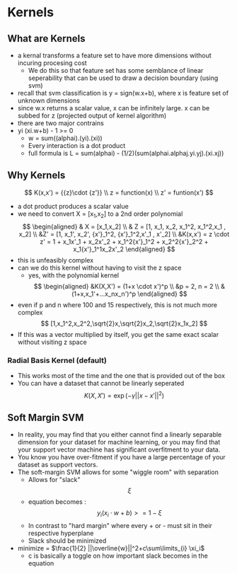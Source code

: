# Kernels
## What are Kernels
- a kernal transforms a feature set to have more dimensions without incuring procesing cost
  - We do this so that feature set has some semblance of linear seperability that can be used to draw a decision boundary (using svm)
- recall that svm classification is y = sign(w.x+b), where x is feature set of unknown dimensions
- since w.x returns a scalar value, x can be infinitely large. x can be subbed for z (projected output of kernel algorithm) 
- there are two major contrains
- yi (xi.w+b) - 1 >= 0
  - w = sum((alphai).(yi).(xi))
  - Every interaction is a dot product
  - full formula is L = sum(alphai) - (1/2)(sum(alphai.alphaj.yi.yj).(xi.xj))

## Why Kernels
$$
K(x,x') = {{z}\cdot {z'}} 
\\
z = function(x)
\\
z' = funtion(x')
$$
- a dot product produces a scalar value
- we need to convert X = [x<sub>1</sub>,x<sub>2</sub>] to a 2nd order polynomial
$$
\begin{aligned}
  & X = [x_1,x_2] \\
  & Z = [1, x_1, x_2, x_1^2, x_1^2,x_1 , x_2]  \\
  &Z' = [1, x_1', x_2', {x'}_1^2, {x'}_1^2,x'_1 , x'_2]  \\
  &K(x,x') = z \cdot z' = 1 + x_1x'_1 + x_2x'_2 + x_1^2{x'}_1^2 +  x_2^2{x'}_2^2 + x_1{x'}_1^1x_2x'_2
\end{aligned}
$$
- this is unfeasibly complex
- can we do this kernel without having to visit the z space
  - yes, with the polynomial kernel
$$
\begin{aligned}
&K(X,X') = (1+x \cdot x')^p \\
&p = 2, n = 2 \\
&(1+x,x_1'+...x_nx_n')^p
\end{aligned}
$$
- even if p and n where 100 and 15 respectively, this is not much more complex
$$
[1,x_1^2,x_2^2,\sqrt{2}x,\sqrt{2}x_2,\sqrt{2}x_1x_2]
$$
- If this was a vector multiplied by itself, you get the same exact scalar without visiting z space
### Radial Basis Kernel (default)
- This works most of the time and the one that is provided out of the box
- You can have a dataset that cannot be linearly seperated
$$
K(X,X') = \exp(-\gamma||x-x'||^2)
$$
## Soft Margin SVM
- In reality, you may find that you either cannot find a linearly separable dimension for your dataset for machine learning, or you may find that your support vector machine has significant overfitment to your data. 
- You know you have over-fitment if you have a large percentage of your dataset as support vectors. 
- The soft-margin SVM allows for some "wiggle room" with separation
  - Allows for "slack"
    $$\xi$$
  - equation becomes : 
     $$y_i(x_i \cdot w + b) >= 1 - \xi$$
  - In contrast to "hard margin" where every + or - must sit in their respective hyperplane
  - Slack should be minimized
- minimize = $\frac{1}{2} ||\overline{w}||^2+c\sum\limits_{i} \xi_i$
  - c is basically a toggle on how important slack becomes in the equation

